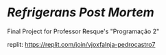 # _Refrigerans Post Mortem_
 Final Project for Professor Resque's "Programação 2"

replit: https://replit.com/join/vjoxfalnja-pedrocastro7
